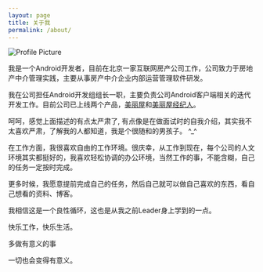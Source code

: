 ```yaml
---
layout: page
title: 关于我
permalink: /about/
---
```


<img src="{{ site.baseurl }}assets/profile.jpg" title="Profile Picture" class="profile">

我是一个Android开发者，目前在北京一家互联网房产公司工作，公司致力于房地产中介管理实践，主要从事房产中介企业内部运营管理软件研发。

我在公司担任Android开发组组长一职，主要负责公司Android客户端相关的迭代开发工作。目前公司已上线两个产品，[美丽屋](http://bj.meiliwu.com/)和[美丽屋经纪人](http://bj.meiliwu.com/)。

呵呵，感觉上面描述的有点太严肃了, 有点像是在做面试时的自我介绍，其实我不太喜欢严肃，了解我的人都知道，我是个很随和的男孩子。 ^_^

在工作方面，我很喜欢自由的工作环境。很庆幸，从工作到现在，每个公司的人文环境其实都挺好的，我喜欢轻松协调的办公环境，当然工作的事，不能含糊，自己的任务一定按时完成。

更多时候，我愿意提前完成自己的任务，然后自己就可以做自己喜欢的东西，看自己想看的资料、博客。

我相信这是一个良性循环，这也是从我之前Leader身上学到的一点。

快乐工作，快乐生活。

多做有意义的事

一切也会变得有意义。

